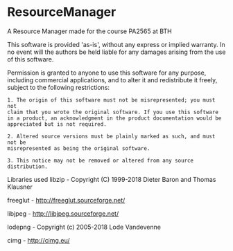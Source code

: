 # ResourceManager
A Resource Manager made for the course PA2565 at BTH

This software is provided 'as-is', without any express or implied
warranty. In no event will the authors be held liable for any damages
arising from the use of this software.

Permission is granted to anyone to use this software for any purpose,
including commercial applications, and to alter it and redistribute it
freely, subject to the following restrictions:

    1. The origin of this software must not be misrepresented; you must not
    claim that you wrote the original software. If you use this software
    in a product, an acknowledgment in the product documentation would be
    appreciated but is not required.

    2. Altered source versions must be plainly marked as such, and must not be
    misrepresented as being the original software.

    3. This notice may not be removed or altered from any source
    distribution.

Libraries used
libzip - Copyright (C) 1999-2018 Dieter Baron and Thomas Klausner

freeglut - http://freeglut.sourceforge.net/ 

libjpeg - http://libjpeg.sourceforge.net/

lodepng - Copyright (c) 2005-2018 Lode Vandevenne

cimg - http://cimg.eu/
